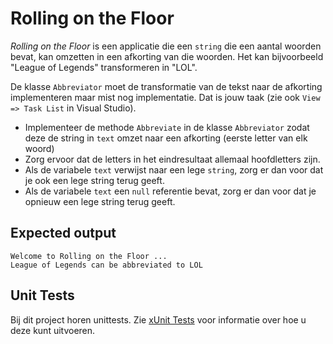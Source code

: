 # Rolling on the Floor

*Rolling on the Floor* is een applicatie die een `string` die een aantal woorden bevat, kan omzetten in een afkorting van die woorden. Het kan bijvoorbeeld "League of Legends" transformeren in "LOL".

De klasse `Abbreviator` moet de transformatie van de tekst naar de afkorting implementeren maar mist nog implementatie. Dat is jouw taak (zie ook `View => Task List` in Visual Studio).

* Implementeer de methode `Abbreviate` in de klasse `Abbreviator` zodat deze de string in `text` omzet naar een afkorting (eerste letter van elk woord)
* Zorg ervoor dat de letters in het eindresultaat allemaal hoofdletters zijn.
* Als de variabele `text` verwijst naar een lege `string`, zorg er dan voor dat je ook een lege string terug geeft.
* Als de variabele `text`  een `null` referentie bevat, zorg er dan voor dat je opnieuw een lege string terug geeft.

## Expected output

```
Welcome to Rolling on the Floor ...
League of Legends can be abbreviated to LOL
```

## Unit Tests

Bij dit project horen unittests. Zie [xUnit Tests](/README.md#xunit-tests) voor informatie over hoe u deze kunt uitvoeren.
